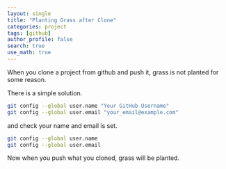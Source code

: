 ```yaml
---
layout: single
title: "Planting Grass after Clone"
categories: project
tags: [github]
author_profile: false
search: true
use_math: true
---
```


When you clone a project from github and push it, grass is not planted for some reason. 

There is a simple solution.

```zsh
git config --global user.name "Your GitHub Username"
git config --global user.email "your_email@example.com"
```

and check your name and email is set.

```zsh
git config --global user.name
git config --global user.email
```

Now when you push what you cloned, grass will be planted.